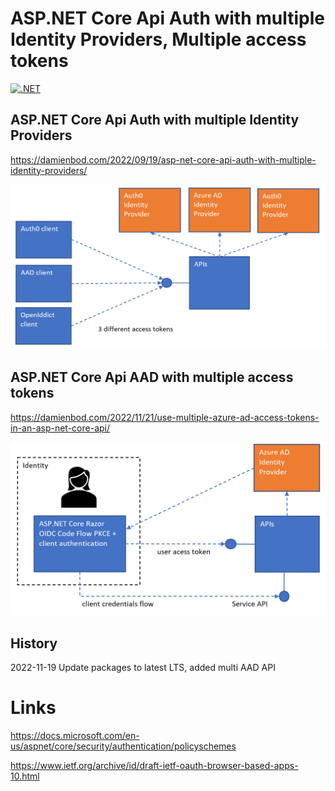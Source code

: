 
# ASP.NET Core Api Auth with multiple Identity Providers, Multiple access tokens

[![.NET](https://github.com/damienbod/AspNetCoreApiAuthMultiIdentityProvider/actions/workflows/dotnet.yml/badge.svg)](https://github.com/damienbod/AspNetCoreApiAuthMultiIdentityProvider/actions/workflows/dotnet.yml)

## ASP.NET Core Api Auth with multiple Identity Providers

https://damienbod.com/2022/09/19/asp-net-core-api-auth-with-multiple-identity-providers/

![multiple APIs same IDP](https://github.com/damienbod/AspNetCoreApiAuthMultiIdentityProvider/blob/main/images/api_multi_idps_01.png)

## ASP.NET Core Api AAD with multiple access tokens

https://damienbod.com/2022/11/21/use-multiple-azure-ad-access-tokens-in-an-asp-net-core-api/

![multiple AAD APIs same IDP](https://github.com/damienbod/AspNetCoreApiAuthMultiIdentityProvider/blob/main/images/multiApiAAD_01.png)


## History

2022-11-19 Update packages to latest LTS, added multi AAD API

# Links

https://docs.microsoft.com/en-us/aspnet/core/security/authentication/policyschemes

https://www.ietf.org/archive/id/draft-ietf-oauth-browser-based-apps-10.html
